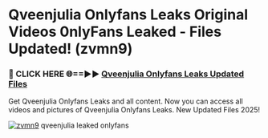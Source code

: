 # Qveenjulia Onlyfans Leaks Original Videos 0nlyFans Leaked - Files Updated! (zvmn9)

<h3>🔴 CLICK HERE 🌐==►► <a href="https://tinyurl.com/x26r9saj" rel="nofollow">Qveenjulia Onlyfans Leaks Updated Files</a></h3>

Get Qveenjulia Onlyfans Leaks and all content. Now you can access all videos and pictures of Qveenjulia Onlyfans Leaks. New Updated Files 2025!

[![zvmn9](https://i.imgur.com/LkgZPqh.gif)](https://tinyurl.com/x26r9saj)
qveenjulia leaked onlyfans